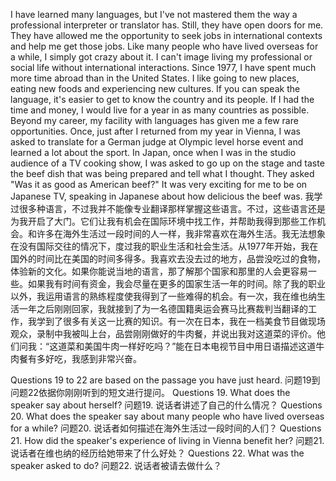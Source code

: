 I have learned many languages, but I've not mastered them the way a professional interpreter or translator has. Still, they have open doors for me. They have allowed me the opportunity to seek jobs in international contexts and help me get those jobs. Like many people who have lived overseas for a while, I simply got crazy about it. I can't image living my professional or social life without international interactions. Since 1977, I have spent much more time abroad than in the United States. I like going to new places, eating new foods and experiencing new cultures. If you can speak the language, it's easier to get to know the country and its people. If I had the time and money, I would live for a year in as many countries as possible. Beyond my career, my facility with languages has given me a few rare opportunities. Once, just after I returned from my year in Vienna, I was asked to translate for a German judge at Olympic level horse event and learned a lot about the sport. In Japan, once when I was in the studio audience of a TV cooking show, I was asked to go up on the stage and taste the beef dish that was being prepared and tell what I thought. They asked "Was it as good as American beef?" It was very exciting for me to be on Japanese TV, speaking in Japanese about how delicious the beef was.
我学过很多种语言，不过我并不能像专业翻译那样掌握这些语言。不过，这些语言还是为我开启了大门。它们让我有机会在国际环境中找工作，并帮助我得到那些工作机会。和许多在海外生活过一段时间的人一样，我非常喜欢在海外生活。我无法想象在没有国际交往的情况下，度过我的职业生活和社会生活。从1977年开始，我在国外的时间比在美国的时间多得多。我喜欢去没去过的地方，品尝没吃过的食物，体验新的文化。如果你能说当地的语言，那了解那个国家和那里的人会更容易一些。如果我有时间有资金，我会尽量在更多的国家生活一年的时间。除了我的职业以外，我运用语言的熟练程度使我得到了一些难得的机会。有一次，我在维也纳生活一年之后刚刚回家，我就接到了为一名德国籍奥运会赛马比赛裁判当翻译的工作，我学到了很多有关这一比赛的知识。有一次在日本，我在一档美食节目做现场观众，录制中我被叫上台，品尝刚刚做好的牛肉餐，并说出我对这道菜的评价。他们问我：“这道菜和美国牛肉一样好吃吗？”能在日本电视节目中用日语描述这道牛肉餐有多好吃，我感到非常兴奋。

Questions 19 to 22 are based on the passage you have just heard.
问题19到问题22依据你刚刚听到的短文进行提问。
Questions 19. What does the speaker say about herself?
问题19. 说话者讲述了自己的什么情况？
Questions 20. What does the speaker say about many people who have lived overseas for a while?
问题20. 说话者如何描述在海外生活过一段时间的人们？
Questions 21. How did the speaker's experience of living in Vienna benefit her?
问题21. 说话者在维也纳的经历给她带来了什么好处？
Questions 22. What was the speaker asked to do?
问题22. 说话者被请去做什么？
